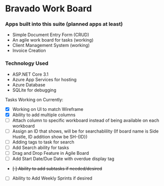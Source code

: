 # Bravado Work Board
 
### Apps built into this suite (planned apps at least)
- Simple Document Entry Form (CRUD)
- An agile work board for tasks (working)
- Client Management System (working)
- Invoice Creation

### Technology Used
- ASP.NET Core 3.1
- Azure App Services for hosting
- Azure Database
- SQLite for debugging

Tasks Working on Currently:
- [x] Working on UI to match Wireframe
- [x] Ability to add multiple columns
- [ ] Attach column to specific workboard instead of being available on each workboard
- [ ] Assign an ID that shows, will be for searchablility (If board name is Side Hustle, ID addition show be SH-{ID})
- [ ] Adding tags to task for search
- [ ] Add Search ability for tasks
- [ ] Drag and Drop Feature in Agile Board
- [ ] Add Start Date/Due Date with overdue display tag
- ~~[ ] Ability to add subtasks if needed/desired~~
- [ ] Ability to Add Weekly Sprints if desired
